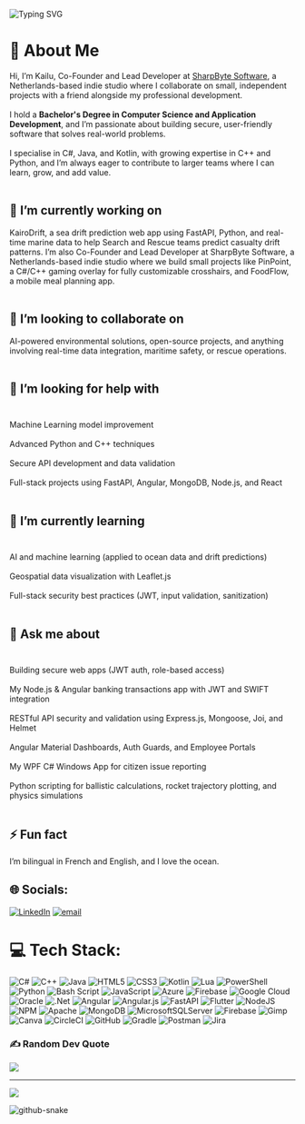 



![Typing SVG](https://readme-typing-svg.demolab.com?font=Fira+Code&weight=600&size=28&pause=1000&color=3399FF&width=600&lines=Hey+there%2C+I'm+Kailu+%F0%9F%91%8B)


# 💫 About Me<br>
Hi, I’m Kailu, Co-Founder and Lead Developer at <a href="https://sharpbytesoftware.com">SharpByte Software</a>, a Netherlands-based indie studio where I collaborate on small, independent projects with a friend alongside my professional development.<br><br>
I hold a **Bachelor's Degree in Computer Science and Application Development**, and I’m passionate about building secure, user-friendly software that solves real-world problems.<br><br>
I specialise in C#, Java, and Kotlin, with growing expertise in C++ and Python, and I’m always eager to contribute to larger teams where I can learn, grow, and add value.<br><br>

## 🔭 I’m currently working on<br>
KairoDrift, a sea drift prediction web app using FastAPI, Python, and real-time marine data to help Search and Rescue teams predict casualty drift patterns. I’m also Co-Founder and Lead Developer at SharpByte Software, a Netherlands-based indie studio where we build small projects like PinPoint, a C#/C++ gaming overlay for fully customizable crosshairs, and FoodFlow, a mobile meal planning app.<br><br>

## 👯 I’m looking to collaborate on<br>
AI-powered environmental solutions, open-source projects, and anything involving real-time data integration, maritime safety, or rescue operations.<br><br>

## 🤝 I’m looking for help with<br><br>
Machine Learning model improvement<br><br>
Advanced Python and C++ techniques<br><br>
Secure API development and data validation<br><br>
Full-stack projects using FastAPI, Angular, MongoDB, Node.js, and React<br><br>

## 🌱 I’m currently learning<br><br>
AI and machine learning (applied to ocean data and drift predictions)<br><br>
Geospatial data visualization with Leaflet.js<br><br>
Full-stack security best practices (JWT, input validation, sanitization)<br><br>

## 💬 Ask me about<br><br>
Building secure web apps (JWT auth, role-based access)<br><br>
My Node.js & Angular banking transactions app with JWT and SWIFT integration<br><br>
RESTful API security and validation using Express.js, Mongoose, Joi, and Helmet<br><br>
Angular Material Dashboards, Auth Guards, and Employee Portals<br><br>
My WPF C# Windows App for citizen issue reporting<br><br>
Python scripting for ballistic calculations, rocket trajectory plotting, and physics simulations<br><br>

## ⚡ Fun fact<br>
I’m bilingual in French and English, and I love the ocean.<br>




## 🌐 Socials:
[![LinkedIn](https://img.shields.io/badge/LinkedIn-%230077B5.svg?logo=linkedin&logoColor=white)](https://www.linkedin.com/in/kailuha-m-b819b9257/) [![email](https://img.shields.io/badge/Email-D14836?logo=gmail&logoColor=white)](mailto:Kailuhamichalakis@gmail.com) 

# 💻 Tech Stack:
![C#](https://img.shields.io/badge/c%23-%23239120.svg?style=for-the-badge&logo=csharp&logoColor=white) ![C++](https://img.shields.io/badge/c++-%2300599C.svg?style=for-the-badge&logo=c%2B%2B&logoColor=white) ![Java](https://img.shields.io/badge/java-%23ED8B00.svg?style=for-the-badge&logo=openjdk&logoColor=white) ![HTML5](https://img.shields.io/badge/html5-%23E34F26.svg?style=for-the-badge&logo=html5&logoColor=white) ![CSS3](https://img.shields.io/badge/css3-%231572B6.svg?style=for-the-badge&logo=css3&logoColor=white) ![Kotlin](https://img.shields.io/badge/kotlin-%237F52FF.svg?style=for-the-badge&logo=kotlin&logoColor=white) ![Lua](https://img.shields.io/badge/lua-%232C2D72.svg?style=for-the-badge&logo=lua&logoColor=white) ![PowerShell](https://img.shields.io/badge/PowerShell-%235391FE.svg?style=for-the-badge&logo=powershell&logoColor=white) ![Python](https://img.shields.io/badge/python-3670A0?style=for-the-badge&logo=python&logoColor=ffdd54) ![Bash Script](https://img.shields.io/badge/bash_script-%23121011.svg?style=for-the-badge&logo=gnu-bash&logoColor=white) ![JavaScript](https://img.shields.io/badge/javascript-%23323330.svg?style=for-the-badge&logo=javascript&logoColor=%23F7DF1E) ![Azure](https://img.shields.io/badge/azure-%230072C6.svg?style=for-the-badge&logo=microsoftazure&logoColor=white) ![Firebase](https://img.shields.io/badge/firebase-%23039BE5.svg?style=for-the-badge&logo=firebase) ![Google Cloud](https://img.shields.io/badge/GoogleCloud-%234285F4.svg?style=for-the-badge&logo=google-cloud&logoColor=white) ![Oracle](https://img.shields.io/badge/Oracle-F80000?style=for-the-badge&logo=oracle&logoColor=white) ![.Net](https://img.shields.io/badge/.NET-5C2D91?style=for-the-badge&logo=.net&logoColor=white) ![Angular](https://img.shields.io/badge/angular-%23DD0031.svg?style=for-the-badge&logo=angular&logoColor=white) ![Angular.js](https://img.shields.io/badge/angular.js-%23E23237.svg?style=for-the-badge&logo=angularjs&logoColor=white) ![FastAPI](https://img.shields.io/badge/FastAPI-005571?style=for-the-badge&logo=fastapi) ![Flutter](https://img.shields.io/badge/Flutter-%2302569B.svg?style=for-the-badge&logo=Flutter&logoColor=white) ![NodeJS](https://img.shields.io/badge/node.js-6DA55F?style=for-the-badge&logo=node.js&logoColor=white) ![NPM](https://img.shields.io/badge/NPM-%23CB3837.svg?style=for-the-badge&logo=npm&logoColor=white) ![Apache](https://img.shields.io/badge/apache-%23D42029.svg?style=for-the-badge&logo=apache&logoColor=white) ![MongoDB](https://img.shields.io/badge/MongoDB-%234ea94b.svg?style=for-the-badge&logo=mongodb&logoColor=white) ![MicrosoftSQLServer](https://img.shields.io/badge/Microsoft%20SQL%20Server-CC2927?style=for-the-badge&logo=microsoft%20sql%20server&logoColor=white) ![Firebase](https://img.shields.io/badge/firebase-a08021?style=for-the-badge&logo=firebase&logoColor=ffcd34) ![Gimp](https://img.shields.io/badge/Gimp-657D8B?style=for-the-badge&logo=gimp&logoColor=FFFFFF) ![Canva](https://img.shields.io/badge/Canva-%2300C4CC.svg?style=for-the-badge&logo=Canva&logoColor=white) ![CircleCI](https://img.shields.io/badge/circleci-%23161616.svg?style=for-the-badge&logo=circleci&logoColor=white) ![GitHub](https://img.shields.io/badge/github-%23121011.svg?style=for-the-badge&logo=github&logoColor=white) ![Gradle](https://img.shields.io/badge/Gradle-02303A.svg?style=for-the-badge&logo=Gradle&logoColor=white) ![Postman](https://img.shields.io/badge/Postman-FF6C37?style=for-the-badge&logo=postman&logoColor=white) ![Jira](https://img.shields.io/badge/jira-%230A0FFF.svg?style=for-the-badge&logo=jira&logoColor=white)

### ✍️ Random Dev Quote
![](https://quotes-github-readme.vercel.app/api?type=horizontal&theme=radical)

---
[![](https://visitcount.itsvg.in/api?id=StackSurferDev&icon=0&color=0)](https://visitcount.itsvg.in)

<picture>
  <source media="(prefers-color-scheme: dark)" srcset="https://raw.githubusercontent.com/tobiasmeyhoefer/tobiasmeyhoefer/output/github-snake-dark.svg" />
  <source media="(prefers-color-scheme: light)" srcset="https://raw.githubusercontent.com/tobiasmeyhoefer/tobiasmeyhoefer/output/github-snake.svg" />
  <img alt="github-snake" src="https://raw.githubusercontent.com/tobiasmeyhoefer/tobiasmeyhoefer/output/github-snake.svg" />
</picture>

